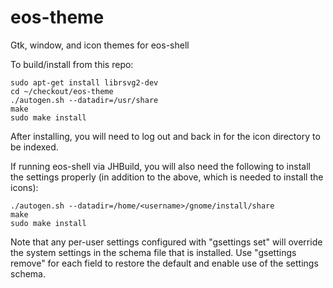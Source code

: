 # eos-theme
Gtk, window, and icon themes for eos-shell

To build/install from this repo:
```
sudo apt-get install librsvg2-dev
cd ~/checkout/eos-theme
./autogen.sh --datadir=/usr/share
make
sudo make install
```

After installing, you will need to log out and back in
for the icon directory to be indexed.

If running eos-shell via JHBuild, you will also need the following
to install the settings properly (in addition to the above,
which is needed to install the icons):
```
./autogen.sh --datadir=/home/<username>/gnome/install/share
make
sudo make install
```

Note that any per-user settings configured with "gsettings set"
will override the system settings in the schema file that is installed.
Use "gsettings remove" for each field to restore the default
and enable use of the settings schema.
